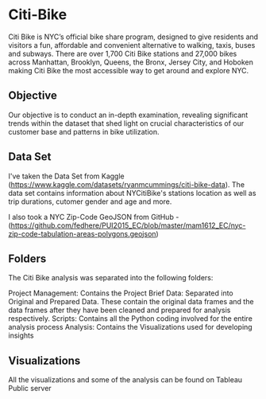 # Citi-Bike

Citi Bike is NYC’s official bike share program, designed to give residents and visitors a fun, affordable and convenient alternative to walking, taxis, buses and subways. There are over 1,700 Citi Bike stations and 27,000 bikes across Manhattan, Brooklyn, Queens, the Bronx, Jersey City, and Hoboken making Citi Bike the most accessible way to get around and explore NYC.

## Objective

Our objective is to conduct an in-depth examination, revealing significant trends within the dataset that shed light on crucial characteristics of our customer base and patterns in bike utilization.

## Data Set

I've taken the Data Set from Kaggle (https://www.kaggle.com/datasets/ryanmcummings/citi-bike-data). The data set contains information about NYCitiBike's stations location as well as trip durations, cutomer gender and age and more.

I also took a NYC Zip-Code GeoJSON from GitHub - 
(https://github.com/fedhere/PUI2015_EC/blob/master/mam1612_EC/nyc-zip-code-tabulation-areas-polygons.geojson)

## Folders

The Citi Bike analysis was separated into the following folders:

Project Management: Contains the Project Brief
Data: Separated into Original and Prepared Data. These contain the original data frames and the data frames after they have been cleaned and prepared for analysis respectively. 
Scripts: Contains all the Python coding involved for the entire analysis process
Analysis: Contains the Visualizations used for developing insights

## Visualizations

All the visualizations and some of the analysis can be found on Tableau Public server
